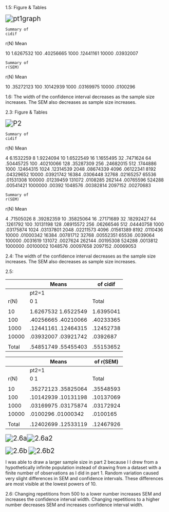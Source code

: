 1.5: Figure & Tables

<img src="C:\Users\maxis\Desktop\pt1graph.jpg" alt="pt1graph" style="zoom:150%;" />

	Summary of
	cidif
r(N)	Mean
	
10	1.6267532
100	.40256665
1000	.12441161
10000	.03932007

	Summary of
	r(SEM)
r(N)	Mean
	
10	.35272123
100	.10142939
1000	.03169975
10000	.0100296

1.6: The width of the confidence interval decreases as the sample size increases. The SEM also decreases as sample size increases.



2.3: Figure & Tables

<img src="C:\Users\maxis\Desktop\P2.jpg" alt="P2" style="zoom:150%;" />

	Summary of
	cidif
r(N)	Mean
	
4	6.1532259
8	1.9224094
10	1.6522549
16	1.1655495
32	.7471624
64	.50445725
100	.40210066
128	.35287309
256	.24682015
512	.1744886
1000	.12464315
1024	.12314539
2048	.08674339
4096	.06122341
8192	.04329652
10000	.03921742
16384	.0306448
32768	.02165257
65536	.01531308
100000	.01239459
131072	.0108285
262144	.00765596
524288	.00541421
1000000	.00392
1048576	.00382814
2097152	.00270683

	Summary of
	r(SEM)
r(N)	Mean
	
4	.71505026
8	.39282359
10	.35825064
16	.27171689
32	.18292427
64	.1261792
100	.10131198
128	.08915572
256	.06266546
512	.04440758
1000	.03175874
1024	.03137801
2048	.02211573
4096	.01561389
8192	.0110436
10000	.01000342
16384	.00781712
32768	.00552351
65536	.0039064
100000	.0031619
131072	.0027624
262144	.00195308
524288	.0013812
1000000	.00100002
1048576	.00097658
2097152	.00069053

2.4: The width of the confidence interval decreases as the sample size increases. The SEM also decreases as sample size increases.

2.5: 

|       | Means                 | of cidif  |
| ----- | --------------------- | --------- |
|       | pt2=1                 |           |
| r(N)  | 0                   1 | Total     |
|       |                       |           |
| 10    | 1.6267532  1.6522549  | 1.6395041 |
| 100   | .40256665  .40210066  | .40233365 |
| 1000  | .12441161  .12464315  | .12452738 |
| 10000 | .03932007  .03921742  | .0392687  |
|       |                       |           |
| Total | .54851749  .55455403  | .55153652 |

|       | Means                 | of r(SEM) |
| ----- | --------------------- | --------- |
|       | pt2=1                 |           |
| r(N)  | 0                   1 | Total     |
|       |                       |           |
| 10    | .35272123  .35825064  | .35548593 |
| 100   | .10142939  .10131198  | .10137069 |
| 1000  | .03169975  .03175874  | .03172924 |
| 10000 | .0100296  .01000342   | .0100165  |
|       |                       |           |
| Total | .12402699  .12533119  | .12467926 |



<img src="C:\Users\maxis\Desktop\2.6a.jpg" alt="2.6a" style="zoom:150%;" /><img src="C:\Users\maxis\Desktop\2.6a2.jpg" alt="2.6a2" style="zoom:150%;" />

<img src="C:\Users\maxis\Desktop\2.6b.jpg" alt="2.6b" style="zoom:150%;" />

<img src="C:\Users\maxis\Desktop\2.6b2.jpg" alt="2.6b2" style="zoom:150%;" />



I was able to draw a larger sample size in part 2 because I I drew from a hypothetically infinite population instead of drawing from a dataset with a finite number of observations as I did in part 1. Random variation caused very slight differences in SEM and confidence intervals. These differences are most visible at the lowest powers of 10. 

2.6: Changing repetitions from 500 to a lower number increases SEM and increases the confidence interval width. Changing repetitions to a higher number decreases SEM and increases confidence interval width. 

